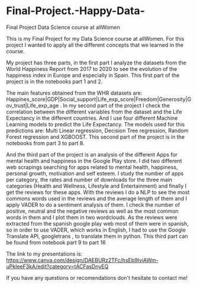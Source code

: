 # Final-Project.-Happy-Data-
Final Project Data Science course at allWomen 

This is my Final Project for my Data Science course at allWomen.
For this project I wanted to apply all the different concepts that we learned in the course. 

My project has three parts, in the first part I analyze the datasets from the World Happiness Report from 2017 to 2020 to see the evolution of the happiness index in Europe and especially in Spain. This first part of the project is in the notebooks part 1 and 2. 

The main features obtained from the WHR datasets are: Happines_score|GDP|Social_support|Life_exp_score|Freedom|Generosity|Gov_trust|Life_exp_age . In my second part of the project I check the correlation between the different variables from the dataset and the Life Expectancy in the different countries. And I use four different Machine Learning models to predict the Life Expectancy. The models used for this predictions are: Multi Linear regression, Decision Tree regression, Random Forest regression and XGBOOST. This second part of the project is in the notebooks from part 3 to part 8. 

And the third part of the project is an analysis of the different Apps for mental health and happiness in the Google Play store. I did two different web scrapings searching for apps related to mental health, happiness, personal growth, motivation and self esteem. I study the number of apps per category, the rates and number of downloads for the three main categories (Health and Wellness, Lifestyle and Entertainment) and finally I get the reviews for these apps. With the reviews I do a NLP to see the most commons words used in the reviews and the average length of them and I apply VADER to do a sentiment analysis of them. I check the number of positive, neutral and the negative reviews as well as the most common words in them and I plot them in two wordclouds. As the reviews were extracted from the spanish google play web most of them were in spanish, so in order to use VADER, which works in English, I had to use the Google Translate API, googletrans , to translate them in python. 
This third part can be found from notebook part 9 to part 16

The link to my presentations is: https://www.canva.com/design/DAEBURz2TFc/hsEb9IviAWm-uPkIeeF3kA/edit?category=tACFasDnyEQ

If you have any questions or recomendations don't hesitate to contact me! 
